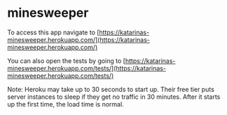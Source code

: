 # minesweeper

To access this app navigate to [https://katarinas-minesweeper.herokuapp.com/](https://katarinas-minesweeper.herokuapp.com/)

You can also open the tests by going to [https://katarinas-minesweeper.herokuapp.com/tests/](https://katarinas-minesweeper.herokuapp.com/tests/)

Note: Heroku may take up to 30 seconds to start up. Their free tier puts server instances to sleep if they get no traffic in 30 minutes.
After it starts up the first time, the load time is normal.
